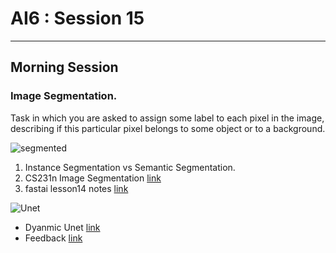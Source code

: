 # AI6 : Session 15

----
## Morning Session
### Image Segmentation.  
  
Task in which you are asked to assign some label to each pixel in the image, describing if this particular pixel belongs to some object or to a background.  

![segmented](https://www.researchgate.net/profile/Sunando_Sengupta/publication/261400239/figure/fig3/AS:296754114252803@1447763102273/Semantic-Image-Segmentation-The-top-row-shows-the-input-street-level-images-followed-by.png)
 
1. Instance Segmentation vs Semantic Segmentation.  
2. CS231n Image Segmentation [link](http://cs231n.stanford.edu/slides/2017/cs231n_2017_lecture11.pdf)
3. fastai lesson14 notes [link](https://medium.com/@hiromi_suenaga/deep-learning-2-part-2-lesson-14-e0d23c7a0add)

![Unet](https://www.researchgate.net/profile/Alan_Jackson9/publication/323597886/figure/fig2/AS:601386504957959@1520393124691/Convolutional-neural-network-CNN-architecture-based-on-UNET-Ronneberger-et-al.png)

- Dyanmic Unet [link](https://github.com/fastai/fastai/blob/master/fastai/vision/models/unet.py)
- Feedback [link](https://docs.google.com/forms/d/e/1FAIpQLSdxiTi64pntUhlRoo3SFMbOA5Sfu8i734-WS3eDrSnJ1YZ2jg/viewform)
